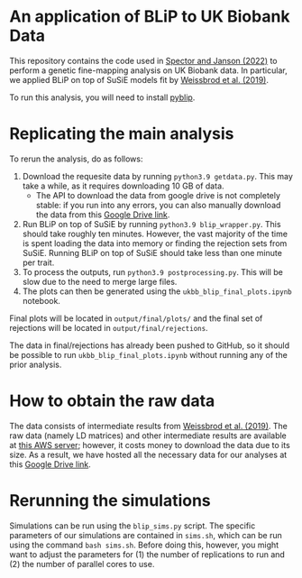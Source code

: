 # An application of BLiP to UK Biobank Data

This repository contains the code used in [Spector and Janson (2022)](https://arxiv.org/abs/2203.17208) to perform a genetic fine-mapping analysis on UK Biobank data. In particular, we applied BLiP on top of SuSiE models fit by [Weissbrod et al. (2019)](https://www.ncbi.nlm.nih.gov/pmc/articles/PMC7710571/).

To run this analysis, you will need to install [pyblip](https://github.com/amspector100/pyblip).

# Replicating the main analysis

To rerun the analysis, do as follows:

1. Download the requesite data by running ``python3.9 getdata.py``. This may take a while, as it requires downloading 10 GB of data.
	+ The API to download the data from google drive is not completely stable: if you run into any errors, you can also manually download the data from this [Google Drive link](https://drive.google.com/drive/folders/1cH2lBSi-aXBeJzALn0Wdw1xJUYAXp4E4?usp=drive_link).
2. Run BLiP on top of SuSiE by running ``python3.9 blip_wrapper.py``. This should take roughly ten minutes. However, the vast majority of the time is spent loading the data into memory or finding the rejection sets from SuSiE. Running BLiP on top of SuSiE should take less than one minute per trait.
3. To process the outputs, run ``python3.9 postprocessing.py``. This will be slow due to the need to merge large files.
4. The plots can then be generated using the ``ukbb_blip_final_plots.ipynb`` notebook.

Final plots will be located in ``output/final/plots/`` and the final set of rejections will be located in ``output/final/rejections``.

The data in final/rejections has already been pushed to GitHub, so it should be possible to run ``ukbb_blip_final_plots.ipynb`` without running any of the prior analysis.

# How to obtain the raw data

The data consists of intermediate results from [Weissbrod et al. (2019)](https://www.ncbi.nlm.nih.gov/pmc/articles/PMC7710571/). The raw data (namely LD matrices) and other intermediate results are available at [this AWS server](https://registry.opendata.aws/ukbb-ld/); however, it costs money to download the data due to its size. As a result, we have hosted all the necessary data for our analyses at this [Google Drive link](https://drive.google.com/drive/folders/1cH2lBSi-aXBeJzALn0Wdw1xJUYAXp4E4?usp=drive_link).

# Rerunning the simulations

Simulations can be run using the ``blip_sims.py`` script. The specific parameters of our simulations are contained in ``sims.sh``, which can be run using the command ``bash sims.sh``. Before doing this, however, you might want to adjust the parameters for (1) the number of replications to run and (2) the number of parallel cores to use. 